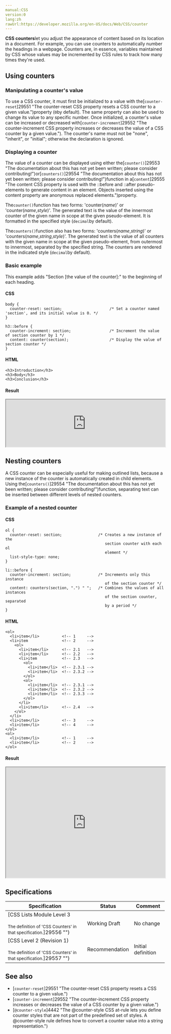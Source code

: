 ```yaml
---
manual:CSS
version:0
lang:zh
rawUrl:https://developer.mozilla.org/en-US/docs/Web/CSS/counter
---
```






**CSS counters**let you adjust the appearance of content based on its location in a document. For example, you can use counters to automatically number the headings in a webpage. Counters are, in essence, variables maintained by CSS whose values may be incremented by CSS rules to track how many times they&#39;re used.


## Using counters<a name="Using_counters"></a>

### Manipulating a counter&#39;s value<a name="Manipulating_a_counter's_value"></a>


To use a CSS counter, it must first be initialized to a value with the[`counter-reset`]29551 "The counter-reset CSS property resets a CSS counter to a given value.")property (`0`by default). The same property can also be used to change its value to any specific number. Once initialized, a counter&#39;s value can be increased or decreased with[`counter-increment`]29552 "The counter-increment CSS property increases or decreases the value of a CSS counter by a given value."). The counter&#39;s name must not be &quot;none&quot;, &quot;inherit&quot;, or &quot;initial&quot;; otherwise the declaration is ignored.


### Displaying a counter<a name="Displaying_a_counter"></a>


The value of a counter can be displayed using either the[`counter()`]29553 "The documentation about this has not yet been written; please consider contributing!")or[`counters()`]29554 "The documentation about this has not yet been written; please consider contributing!")function in a[`content`]29555 "The content CSS property is used with the ::before and ::after pseudo-elements to generate content in an element. Objects inserted using the content property are anonymous replaced elements.")property.



The`counter()`function has two forms: &#39;counter(<var>name</var>)&#39; or &#39;counter(<var>name</var>,<var>style</var>)&#39;. The generated text is the value of the innermost counter of the given name in scope at the given pseudo-element. It is formatted in the specified style (`decimal`by default).



The`counters()`function also has two forms: &#39;counters(<var>name</var>,<var>string</var>)&#39; or &#39;counters(<var>name</var>,<var>string</var>,<var>style</var>)&#39;. The generated text is the value of all counters with the given name in scope at the given pseudo-element, from outermost to innermost, separated by the specified string. The counters are rendered in the indicated style (`decimal`by default).


### Basic example<a name="Basic_example"></a>


This example adds &quot;Section [the value of the counter]:&quot; to the beginning of each heading.


#### CSS<a name="CSS"></a>

```
body {
  counter-reset: section;                     /* Set a counter named 'section', and its initial value is 0. */
}

h3::before {
  counter-increment: section;                 /* Increment the value of section counter by 1 */
  content: counter(section);                  /* Display the value of section counter */
}
```

#### HTML<a name="HTML"></a>

```
<h3>Introduction</h3>
<h3>Body</h3>
<h3>Conclusion</h3>
```

#### Result<a name="Result"></a>


<iframe src='https://mdn.mozillademos.org/en-US/docs/Web/CSS/CSS_Lists_and_Counters/Using_CSS_counters$samples/Basic_example?revision=1388116' width='100%' height='150'></iframe>



## Nesting counters<a name="Nesting_counters"></a>


A CSS counter can be especially useful for making outlined lists, because a new instance of the counter is automatically created in child elements. Using the[`counters()`]29554 "The documentation about this has not yet been written; please consider contributing!")function, separating text can be inserted between different levels of nested counters.


### Example of a nested counter<a name="Example_of_a_nested_counter"></a>

#### CSS<a name="CSS_2"></a>

```
ol {
  counter-reset: section;                /* Creates a new instance of the
                                            section counter with each ol
                                            element */
  list-style-type: none;
}

li::before {
  counter-increment: section;            /* Increments only this instance
                                            of the section counter */
  content: counters(section, ".") " ";   /* Combines the values of all instances
                                            of the section counter, separated
                                            by a period */
}
```

#### HTML<a name="HTML_2"></a>

```
<ol>
  <li>item</li>          <!-- 1     -->
  <li>item               <!-- 2     -->
    <ol>
      <li>item</li>      <!-- 2.1   -->
      <li>item</li>      <!-- 2.2   -->
      <li>item           <!-- 2.3   -->
        <ol>
          <li>item</li>  <!-- 2.3.1 -->
          <li>item</li>  <!-- 2.3.2 -->
        </ol>
        <ol>
          <li>item</li>  <!-- 2.3.1 -->
          <li>item</li>  <!-- 2.3.2 -->
          <li>item</li>  <!-- 2.3.3 -->
        </ol>
      </li>
      <li>item</li>      <!-- 2.4   -->
    </ol>
  </li>
  <li>item</li>          <!-- 3     -->
  <li>item</li>          <!-- 4     -->
</ol>
<ol>
  <li>item</li>          <!-- 1     -->
  <li>item</li>          <!-- 2     -->
</ol>
```

#### Result<a name="Result_2"></a>


<iframe src='https://mdn.mozillademos.org/en-US/docs/Web/CSS/CSS_Lists_and_Counters/Using_CSS_counters$samples/Example_of_a_nested_counter?revision=1388116' width='100%' height='350'></iframe>



## Specifications<a name="Specifications"></a>

Specification | Status | Comment 
 ---  |  ---  |  ---  | 
[CSS Lists Module Level 3<br></br><small>The definition of &#39;CSS Counters&#39; in that specification.</small>]29556 "") | Working Draft | No change 
[CSS Level 2 (Revision 1)<br></br><small>The definition of &#39;CSS Counters&#39; in that specification.</small>]29557 "") | Recommendation | Initial definition 


## See also<a name="See_also"></a>

* [`counter-reset`]29551 "The counter-reset CSS property resets a CSS counter to a given value.")
* [`counter-increment`]29552 "The counter-increment CSS property increases or decreases the value of a CSS counter by a given value.")
* [`@counter-style`]4442 "The @counter-style CSS at-rule lets you define counter styles that are not part of the predefined set of styles. A @counter-style rule defines how to convert a counter value into a string representation.")



